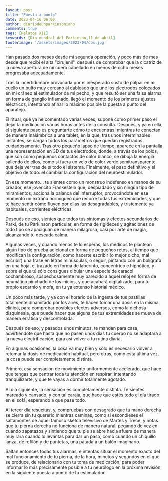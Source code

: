 ```yaml
---
layout: post
title: "Puesta a punto"
date: 2023-04-16 06:00
author: diariodeunparkinsoniano
comments: true
tags: [Relatos XII] 
keywords: [Dia mundial del Parkinson,11 de abril]
footerimage: '/assets/images/2023/04/dbs.jpg'
---
```

Han pasado dos meses desde mi segunda operación, y poco más de mes desde que recibí el alta "cirujenil", después de comprobar que la cicatriz de la nueva apertura de mi cuero cabelludo en menos de ocho meses progresaba adecuadamente.

Tras la incertidumbre provocada por el inesperado susto de palpar en mi cuello un bulto muy cercano al cableado que une los electrodos colocados en mi cráneo al estimulador de mi pecho, y que resultó ser una falsa alarma en forma de ganglio inflamado, llegó el momento de los primeros ajustes eléctricos, intentando afinar lo máximo posible la puesta a punto del aparatejo.

El ritual, que ya he comentado varias veces, supone como primer paso el dejar la medicación varias horas antes de la consulta. 
Después, y ya en ella, el siguiente paso es preguntarte cómo te encuentras, mientras te conectan de manera inalámbrica a una tablet, en la que, tras unos interminables instantes, se cargan todos los parámetros que quedan registrados cuidadosamente.
Tras otro pequeño lapso de tiempo, aparece en la pantalla una representación en 3D de tus electrodos, donde, a través de los polos, que son como pequeños contactos de color blanco, se dibuja la energía saliendo de ellos, como si fuera un velo de color verde semitransparente, que deja ver tras de sí todo el sistema.
Finalmente, el paso definitivo y el objetivo de todo: el cambiar la configuración del neuroestimulador.

En ese momento... te sientes como un monstruo indefenso en manos de su creador, ese jovencito Frankestein que, despiadado y sin ningún tipo de miramientos, acciona la palanca del interruptor, provocándote en ese momento un extraño hormigueo que recorre todas tus extremidades, y que te hace sentir cómo fluyen por ellas las desagradables, y tristemente ya habituales, corrientes eléctricas.

Después de eso, sientes que todos tus síntomas y efectos secundarios de Parki, de tu Parkinson particular, en forma de rigideces y agitaciones de todo tipo se apaciguan de manera milagrosa, casi por arte de magia, alcanzando tu deseada calma.

Algunas veces, y cuando menos te lo esperas, los médicos te plantean algún tipo de prueba adicional en forma de pequeños retos, al tiempo que modifican la configuración, como hacerte escribir (o mejor dicho, mal escribir) una frase en letras minúsculas, o seguir, pintando con un bolígrafo en una hoja, el trazado en forma de laberinto, concéntrico e hipnótico, y sobre el que tú sólo consigues dibujar una especie de caracol cochambroso, sospechosamente muy parecido a aquel reloj en forma de neumático pinchado de los inicios, y que acabará digitalizado, para tu propio escarnio y mofa, en tu ya extenso historial médico.

Un poco más tarde, y ya con el horario de la ingesta de tus pastillas totalmente dinamitado por los aires, te hacen tomar una dosis en la misma clínica, para comprobar posibles efectos adversos, como la dichosa disquinesia, que puede hacer que alguna de tus extremidades se mueva de manera errática y descontrolada.

Después de eso, y pasados unos minutos, te mandan para casa, advirtiéndote que hasta que no pasen unos días tu cuerpo no se adaptará a la nueva electrificación, para así volver a tu rutina diaria.

En algunas ocasiones, la cosa va muy bien y sólo es necesario volver a retomar la dosis de medicación habitual, pero otras, como esta última vez, la cosa puede ser completamente distinta.

Primero, esa sensación de movimiento uniformemente acelerado, que hace que tengas que centrar toda tu atención en respirar, intentando tranquilizarte, y que te vayas a dormir totalmente agotado.

Al día siguiente, la sensación es completamente distinta. Te sientes mareado y cansado, y con tal caraja, que hace que estés todo el día tirado en el sofá, esperando a que pase todo.

Al tercer día resucitas, y, compruebas con desagrado que tu mano derecha se cierra sin tu quererlo mientras caminas, como si escondieses el saltamontes de aquel famoso sketch televisivo de Martes y Trece, y notas que tu pierna derecha no funciona de manera natural, pegando de vez en cuando zapatazos y sintiendo que tu pie se abre hacia afuera de manera muy rara cuando lo levantas para dar un paso, como cuando un chiquillo lanza, de refilón y de puntetas, una patada a un balón imaginario.

Saltan entonces todas tus alarmas, e intentas situar el momento exacto del mal funcionamiento de tu pierna, de la hora, minutos y segundos en el que se produce, de relacionarlo con tu toma de medicación, para poder informar lo más precisamente posible a tu neurólogo en la próxima revisión, en la siguiente puesta a punto de tu estimulador.
